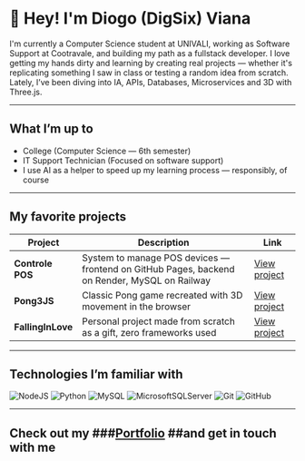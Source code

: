 # 👋 Hey! I'm Diogo (DigSix) Viana

I'm currently a Computer Science student at UNIVALI, working as Software Support at Cootravale, and building my path as a fullstack developer.
I love getting my hands dirty and learning by creating real projects — whether it's replicating something I saw in class or testing a random idea from scratch.
Lately, I’ve been diving into IA, APIs, Databases, Microservices and 3D with Three.js.

---

##  What I’m up to

-  College (Computer Science — 6th semester)
-  IT Support Technician (Focused on software support)
-  I use AI as a helper to speed up my learning process — responsibly, of course

---

## My favorite projects

| Project | Description | Link |
|--------|-----------|------|
|  **Controle POS** | System to manage POS devices — frontend on GitHub Pages, backend on Render, MySQL on Railway | [View project](https://digsix.github.io/frontendControlePOSDevice/) |
|  **Pong3JS** | Classic Pong game recreated with 3D movement in the browser | [View project](https://digsix.github.io/Pong3JS/) |
|  **FallingInLove** | Personal project made from scratch as a gift, zero frameworks used | [View project](https://digsix.github.io/FallingInLove/) |

---

## Technologies I’m familiar with


![NodeJS](https://img.shields.io/badge/node.js-6DA55F?style=for-the-badge&logo=node.js&logoColor=white)
![Python](https://img.shields.io/badge/python-3670A0?style=for-the-badge&logo=python&logoColor=ffdd54)
![MySQL](https://img.shields.io/badge/mysql-4479A1.svg?style=for-the-badge&logo=mysql&logoColor=white)
![MicrosoftSQLServer](https://img.shields.io/badge/Microsoft%20SQL%20Server-CC2927?style=for-the-badge&logo=microsoft%20sql%20server&logoColor=white)
![Git](https://img.shields.io/badge/git-%23F05033.svg?style=for-the-badge&logo=git&logoColor=white)
![GitHub](https://img.shields.io/badge/github-%23121011.svg?style=for-the-badge&logo=github&logoColor=white)


---

## Check out my ###[Portfolio](https://digsix.github.io/Portfolio/) ##and get in touch with me
